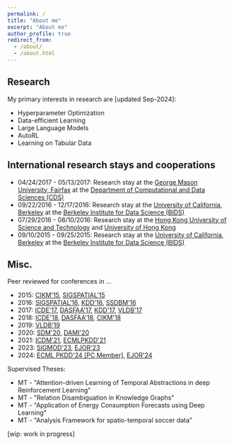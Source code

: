```yaml
---
permalink: /
title: "About me"
excerpt: "About me"
author_profile: true
redirect_from: 
  - /about/
  - /about.html
---
```


<!--This is the front page of your Github pages website! This repository was forked from the [Minimal Mistakes Jekyll Theme](https://mmistakes.github.io/minimal-mistakes/) by Michael Rose. 

<!-- You can use all kinds of markdown here. See [the guide](/markdown/). -->

<!-- 
## Images
![alt text](/images/500x300.png "Logo Title Text 1")-->

## Research 
My primary interests in research are [updated Sep-2024]:
<ul>
<li>Hyperparameter Optimization</li>
<li>Data-efficient Learning</li>
<li>Large Language Models</li>
<li>AutoRL</li>
<li>Learning on Tabular Data</li>
<!--<li>Graph Theory and Complex Networks</li>-->
<!--<li>Graph clustering applications and methods</li>-->
<!--<li>Online Optimization</li>-->
<!--<li>Graph Databases/Mining/Exploration</li>-->
<!--<li>Graph Exploration</li>-->
<!--<li>Graph Databases</li>-->
<!--<li>Modeling and Querying Uncertain Spatio-Temporal Data</li>-->
<!--<li>Probabilistic Query Processing and Similarity Search in Uncertain Data</li>-->
<!--<li>Uncertain Sensor Networks</li>-->
<!--<li>Heterogeneous Information Networks / Knowledge Graphs</li>-->
<!--<li>Uncertain Data Stream Processing</li>-->
<!--<li>Machine Learning and Deep Learning approaches applied on Networks</li>-->
<!--<li>Semantic Web and Linked Data</li>-->
</ul>

## International research stays and cooperations
<ul>
<li>04/24/2017 - 05/13/2017: Research stay at the <a href="https://www2.gmu.edu">George Mason University, Fairfax</a> at the <a href="https://cos.gmu.edu/cds/">Department of Computational and Data Sciences (CDS)</a> </li>
<li>09/22/2016 - 12/17/2016: Research stay at the <a href="http://www.berkeley.edu">University of California, Berkeley</a> at the <a href="https://bids.berkeley.edu">Berkeley Institute for Data Science (BIDS)</a> </li>
<li>07/29/2016 - 08/10/2016: Research stay at the <a href="http://www.ust.hk">Hong Kong University of Science and Technology</a> and <a href="http://www.hku.hk">University of Hong Kong</a></li>
<li>09/10/2015 - 09/25/2015: Research stay at the <a href="http://www.berkeley.edu">University of California, Berkeley</a> at the <a href="https://bids.berkeley.edu">Berkeley Institute for Data Science (BIDS)</a> </li>
</ul>

## Misc.
Peer reviewed for conferences in ...
<ul>
	<li>2015: <a href="http://www.cikm-2015.org">CIKM'15</a>, <a href="http://sigspatial2015.sigspatial.org">SIGSPATIAL'15</a></li>
	<li>2016: <a href="http://sigspatial2016.sigspatial.org">SIGSPATIAL'16</a>, <a href="http://www.kdd.org/kdd2016/">KDD'16</a>, <a href="http://ssdbm2016.org">SSDBM'16</a></li>
	<li>2017: <a href="http://icde2017.sdsc.edu">ICDE'17</a>, <a href="http://ada.suda.edu.cn/dasfaa2017/">DASFAA'17</a>, <a href="http://www.kdd.org/kdd2017/">KDD'17</a>, <a href="http://www.vldb.org/2017/">VLDB'17</a></li>
	<li>2018: <a href="https://icde2018.org">ICDE'18</a>, <a href="http://www.ict.griffith.edu.au/conferences/dasfaa2018/">DASFAA'18</a>, <a href="http://www.cikm2018.units.it/">CIKM'18</a></li>
	<li>2019: <a href="http://vldb.org/2019/">VLDB'19</a></li>
	<li>2020: <a href="https://www.siam.org/conferences/cm/conference/sdm20">SDM'20</a>, <a href="https://csit2020.org/dami/index.html">DAMI'20</a></li>
	<li>2021: <a href="https://icdm2021.auckland.ac.nz">ICDM'21</a>, <a href="https://2021.ecmlpkdd.org">ECMLPKDD'21</a></li>
	<li>2023: <a href="https://2023.sigmod.org/">SIGMOD'23</a>, <a href="https://www.sciencedirect.com/journal/european-journal-of-operational-research">EJOR'23</a></li>
	<li>2024: <a href="https://ecmlpkdd.org/2024/">ECML PKDD'24 [PC Member]</a>, <a href="https://www.sciencedirect.com/journal/european-journal-of-operational-research">EJOR'24</a></li>
</ul>

Supervised Theses:
<ul>
<li>MT - "Attention-driven Learning of Temporal Abstractions in deep Reinforcement Learning"</li>
<li>MT - "Relation Disambiguation in Knowledge Graphs"</li>
<li>MT - "Application of Energy Consumption Forecasts using Deep Learning"</li>
<li>MT - "Analysis Framework for spatio-temporal soccer data"</li>
</ul>
[wip: work in progress]


